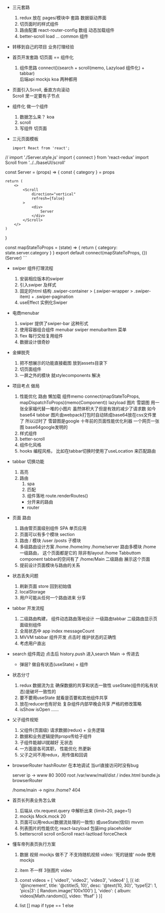 - 三元套路
    1. redux 放在 pages/模块中 套路
        数据驱动界面 
    2. 切页面时的样式组件 
    3. 路由配置 react-router-config 数组 动态加载组件 
    4. better-scroll load ... common 组件 

- 转移到自己的项目 
    业务打理经验 

- 首页开发套路
    切页面 == 组件化 
    1. 组件思路
       connect()(search + scroll(memo, Lazyload 组件化) + tabbar)  
        后端api mockjs koa 两种都用 

- 页面引入Scroll, 垂直方向滚动  
    Scroll 里一定要有子节点 <div>
- 组件化 做一个组件
    1. 数据怎么来？
        koa 
    2. scroll
    3. 写组件 切页面 

- 三元页面模板
    ```
    import React from 'react';
// import './Server.style.js'
import { connect } from 'react-redux'
import Scroll from '../../baseUI/scroll'

const Server = (props) => {
    const { category } = props

    return (
        <>
            <Scroll
                direction="vertical"
                refresh={false}
            >
                <div>
                    Server
                </div>
            </Scroll>
        </>
    )
}

const mapStateToProps = (state) => {
    return {
        category: state.server.category
    }
}
export default connect(mapStateToProps, {})(Server)
    ```

- swiper 组件打理流程
    1. 安装相应版本的swiper
    2. 引入swiper 及样式
    3. 固定的html 结构 .swiper-container > (.swiper-wrapper >
        .swiper-item) + .swiper-pagination
    4. useEffect 实例化Swiper 

- 电商menubar
    1. swiper 提供了swiper-bar 这种形式
    2. 使用容器组合组件
        menubar swiper
        menubarItem 菜单
    3. flex 每行交给复用组件
    4. 数据设计很奇妙

- 金蝉脱壳
    1. 把不想展示的功能直接截图 放到assets目录下
    2. 切页面组件
    3. 一屏之外的模块 就stylecomponents 解决

- 项目考点 做局
    1. 性能优化
        路由 懒加载 
        组件memo 
        connect(mapStateToProps, mapDispatchToProps)(memo(Component))
        lazyload 图片
        雪碧图 用一张全家福代替一堆的小图片 虽然体积大了但是有效的减少了请求数
        如今 base64 tabbar 图片由webpack打包时自动转成base64放在css文件里了 
        所以过时了 
        雪碧图是google 十年前的页面性能优化利器 一个网页一张图 
        base64google发明的 
    2. 样式组件
    3. better-scroll
    4. 组件化风格 
    5. hooks 编程风格， 比如在tabbar切换时使用了useLocation 来匹配路由

- tabbar 切换功能
    1. 高亮
    2. 路由
        1. spa
        2. 匹配
        3. 组件落地
            route.renderRoutes()
        - 分开来的路由
        - router

- 页面 路由 
    1. 路由管页面级别组件 SPA 单页应用
    2. 页面可以有多个模块 section 
    3. 路由  / 模块 /user /posts 
        子模块 
    4. 多级路由设计方案 
        /home /home/my /home/server 路由多模块
        /home 
        一级路由， 这个页面都是它的 除非有layout 
            /home Tabbuttom component 
                tabbar的空间有了 
                /home/Main
                    二级路由 展示这个页面
    5. 提前设计页面模块与路由的关系 

- 状态丢失问题
    1. 刷新页面 store 回到初始值 
    2. localStorage 
    3. 用户可能从任何一个路由进来 分享 

- tabbar 开发流程
    1. 二级路由构建， 组件动态路由落地设计 
        一级路由tabbar 二级路由显示页面级别组件
    2. 全局状态中 app index messageCount 
    3. MVVM tabbar 组件开发 点击时 维护状态的正确性 
    4. 考虑用户直出

 - search 组件周边
    点击后 history.push 进入search 
    Main -> 传进去
    + 弹层? 做自有状态(useState) + 组件 

- 状态分寸 
    1. redux 数据流为主 确保数据的共享和状态一致性 
        useState(组件的私有状态)是破坏一致性的 
    2. 要不要用useState 就看是否要和其他组件共享 
    3. 放在reducer也有好处 复杂组件内部早晚会共享
        严格的修改策略
    4. isShow isOpen ......

- 父子组件规矩
    1. 父组件(页面级) 请求数据(redux) + 业务逻辑 
    2. 数据和业务逻辑提供props传给子组件
    3. 子组件能越UI就越好 无状态 
    4. 一方面是各司其职， 性能优化
        热更新 
    5. 父子之间不用redux，用传值和回调 

- browserRouter hashRouter 在本地调试
    当url直接访问时没有bug
    
    server ip -> www 80 3000 
    root /var/www/mall/dist 
    / index.html bundle.js  browserRouter

    /home/main -> nginx 
    /home? 404 

- 首页长列表业务怎么做
    1. 后端从 ctx.request.query 中解析出来 {limit=20, page=1}
    2. mockjs Mock.mock 20
    3. 页面可以用redux(数据流处理的一致性) 或useState(信仰) mvvm 
    4. 列表图片的性能优化
        react-lazyload
        包装img placeholder
    5. betterscroll scroll onScroll 
        react-laztload forceCheck 
        
- 懂车帝列表页执行方案 
    1. 数据 视频
        mockjs 做不了  不支持随机视频
        video: '死的链接' 
        node 使用 mockjs 
    2. item 不一样
        3张图片
        video
    3. 
        const videos = [
            'video1',
            'video2',
            'video3',
            'video4'
        ],
        [{
            id: '@increment',
            title: '@ctitle(5, 10)',
            desc: '@text(10, 30)',
            'type1|2': 1,
            'pics|3': [
                Random.image('100x100')
            ],
            'video': {
                album: videos[Math.random()],
                video: 'ffsaf'
            }
        }]
        
    4. list []
    map
        if type == 1
        <ListImage item = {item}/>
        else
        <ListVideo item = {item}/>

    